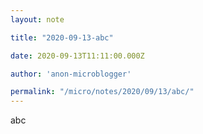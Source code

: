 ```yaml
---
layout: note

title: "2020-09-13-abc"

date: 2020-09-13T11:11:00.000Z

author: 'anon-microblogger'

permalink: "/micro/notes/2020/09/13/abc/"
---
```


abc
